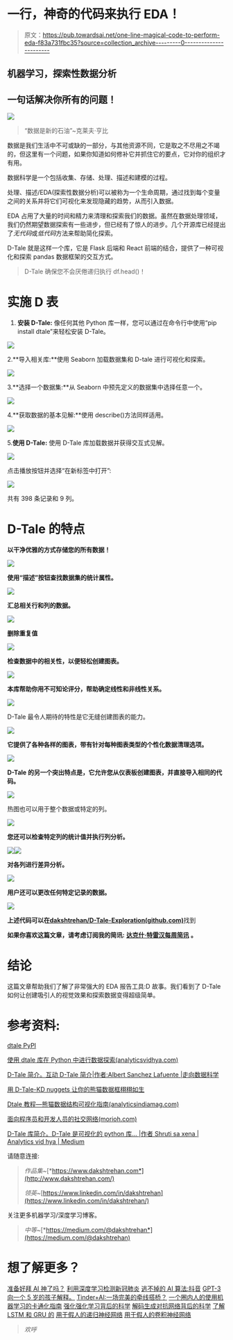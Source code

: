 # 一行，神奇的代码来执行 EDA！

> 原文：<https://pub.towardsai.net/one-line-magical-code-to-perform-eda-f83a731fbc35?source=collection_archive---------0----------------------->

## 机器学习，探索性数据分析

## 一句话解决你所有的问题！

![](img/7f22224117883654221ec19f6955ac2a.png)

> “数据是新的石油”~克莱夫·亨比

数据是我们生活中不可或缺的一部分，与其他资源不同，它是取之不尽用之不竭的，但这里有一个问题，如果你知道如何修补它并抓住它的要点，它对你的组织才有用。

数据科学是一个包括收集、存储、处理、描述和建模的过程。

处理、描述/EDA(探索性数据分析)可以被称为一个生命周期，通过找到每个变量之间的关系并将它们可视化来发现隐藏的趋势，从而引入数据。

EDA 占用了大量的时间和精力来清理和探索我们的数据。虽然在数据处理领域，我们仍然期望数据探索有一些进步，但已经有了惊人的进步。几个开源库已经提出了*无代码*或*低代码*方法来帮助简化探索。

D-Tale 就是这样一个库，它是 Flask 后端和 React 前端的结合，提供了一种可视化和探索 pandas 数据框架的交互方式。

> D-Tale 确保您不会厌倦递归执行 df.head()！

# 实施 D 表

1.  **安装 D-Tale:** 像任何其他 Python 库一样，您可以通过在命令行中使用“pip install dtale”来轻松安装 D-Tale。

![](img/024ba47428d1637a6445f901d754103a.png)

2.**导入相关库:**使用 Seaborn 加载数据集和 D-tale 进行可视化和探索。

![](img/729c8588543cc7fe27d33655702b6424.png)

3.**选择一个数据集:**从 Seaborn 中预先定义的数据集中选择任意一个。

![](img/39c158409d2b3a04a2ea338657293797.png)

4.**获取数据的基本见解:**使用 describe()方法同样适用。

![](img/192ec9690e1359a5c79bfb70d748c1bb.png)

5.**使用 D-Tale:** 使用 D-Tale 库加载数据并获得交互式见解。

![](img/94bdd17cb68d33a24db8b8d97f683d3d.png)

点击播放按钮并选择“在新标签中打开”:

![](img/db01a5332e64bf420e25898dec9b4689.png)

共有 398 条记录和 9 列。

# D-Tale 的特点

**以干净优雅的方式存储您的所有数据！**

![](img/a132ab099ec82b95ec5aeef96dce07e7.png)

**使用“描述”按钮查找数据集的统计属性。**

![](img/9cd8fb31f52b1257bc2bd26f3d10918d.png)

**汇总相关行和列的数据。**

![](img/afc458b04b07cc047025d2a9a20af270.png)

**删除重复值**

![](img/692e775d2788d766926835ceef62d6be.png)

**检查数据中的相关性，以便轻松创建图表。**

![](img/c02a012648cba018985bbf56cc3ac257.png)

**本库帮助你用不可知论评分，帮助确定线性和非线性关系。**

![](img/d8236423a64e65d4248a0e21724cd188.png)

D-Tale 最令人期待的特性是它无缝创建图表的能力。

![](img/0afa4b4757aae4f3c92f721e99975c52.png)

**它提供了各种各样的图表，带有针对每种图表类型的个性化数据清理选项。**

![](img/a9706b5fac3ef1d39a92ca928e6b6231.png)

**D-Tale 的另一个突出特点是，它允许您从仪表板创建图表，并直接导入相同的代码。**

![](img/36e47c352e91f03566e0f2b26beedf04.png)

热图也可以用于整个数据或特定的列。

![](img/0b1b9ef6ed8e15d31b4f2656d023df03.png)

**您还可以检查特定列的统计值并执行列分析。**

![](img/e1ebd1cfedab0df33ca00ac9195e0c30.png)![](img/1e84af263d40722433171a430b40fecb.png)

**对各列进行差异分析。**

![](img/018763a8913c7cb14ad0d38a606cd64b.png)

**用户还可以更改任何特定记录的数据。**

![](img/98c0a09ef97fdc580f984550260b7080.png)

**上述代码可以在**[**dakshtrehan/D-Tale-Exploration(github.com)**](https://github.com/dakshtrehan/D-Tale-Exploration)找到

**如果你喜欢这篇文章，请考虑订阅我的简讯:** [**达克什·特雷汉每周简讯**](https://mailchi.mp/b535943b5fff/daksh-trehan-weekly-newsletter) **。**

# 结论

这篇文章帮助我们了解了非常强大的 EDA 报告工具:D 故事。我们看到了 D-Tale 如何让创建吸引人的视觉效果和探索数据变得超级简单。

# 参考资料:

[dtale PyPI](https://pypi.org/project/dtale/)

[使用 dtale 库在 Python 中进行数据探索(analyticsvidhya.com)](https://www.analyticsvidhya.com/blog/2020/11/data-exploration-dtale/)

[D-Tale 简介。互动 D-Tale 简介|作者:Albert Sanchez Lafuente |走向数据科学](https://towardsdatascience.com/introduction-to-d-tale-5eddd81abe3f)

[用 D-Tale-KD nuggets 让你的熊猫数据框栩栩如生](https://www.kdnuggets.com/2020/08/bring-pandas-dataframes-life-d-tale.html)

[Dtale 教程—熊猫数据结构可视化指南(analyticsindiamag.com)](https://analyticsindiamag.com/dtale-tutorial-guide-to-visualize-pandas-data-structure/)

[面向程序员和开发人员的社交网络(morioh.com)](https://morioh.com/p/37aa1927855f)

[D-Tale 库简介。D-Tale 是可视化的 python 库… |作者 Shruti sa xena | Analytics vid hya | Medium](https://medium.com/analytics-vidhya/introduction-to-d-tale-library-fabb369c5d91)

请随意连接:

> *作品集~*[*https://www.dakshtrehan.com*](http://www.dakshtrehan.com/)
> 
> *领英~*[https://www.linkedin.com/in/dakshtrehan](https://www.linkedin.com/in/dakshtrehan/)

关注更多机器学习/深度学习博客。

> *中等~*[*https://medium.com/@dakshtrehan*](https://medium.com/@dakshtrehan)

# 想了解更多？

[准备好拜 AI 神了吗？](https://medium.com/swlh/are-you-ready-to-worship-ai-gods-818c9b7490dc)
[利用深度学习检测新冠肺炎](https://towardsdatascience.com/detecting-covid-19-using-deep-learning-262956b6f981)
[逃不掉的 AI 算法:抖音](https://towardsdatascience.com/the-inescapable-ai-algorithm-tiktok-ad4c6fd981b8)
[GPT-3 向一个 5 岁的孩子解释。](/gpt-3-explained-to-a-5-year-old-1f3cb9fa030b)
[Tinder+AI:一场完美的牵线搭桥？](https://medium.com/towards-artificial-intelligence/tinder-ai-a-perfect-matchmaking-b0a7b916e271)
[一个圈内人的使用机器学习的卡通化指南](https://medium.com/towards-artificial-intelligence/an-insiders-guide-to-cartoonization-using-machine-learning-ce3648adfe8)
[强化强化学习背后的科学](https://medium.com/towards-artificial-intelligence/reinforcing-the-science-behind-reinforcement-learning-d2643ca39b51)
[解码生成对抗网络背后的科学](https://medium.com/towards-artificial-intelligence/decoding-science-behind-generative-adversarial-networks-4d188a67d863)
[了解 LSTM 和 GRU 的](https://medium.com/towards-artificial-intelligence/understanding-lstms-and-gru-s-b69749acaa35)
[用于假人的递归神经网络](https://medium.com/towards-artificial-intelligence/recurrent-neural-networks-for-dummies-8d2c4c725fbe)
[用于假人的卷积神经网络](https://medium.com/towards-artificial-intelligence/convolutional-neural-networks-for-dummies-afd7166cd9e)

> *欢呼*